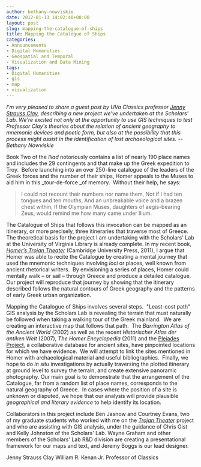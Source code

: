 ```yaml
---
author: bethany-nowviskie
date: 2012-01-13 14:02:40+00:00
layout: post
slug: mapping-the-catalogue-of-ships
title: Mapping the Catalogue of Ships
categories:
- Announcements
- Digital Humanities
- Geospatial and Temporal
- Visualization and Data Mining
tags:
- Digital Humanities
- gis
- map
- visualization
---
```


_I'm very pleased to share a guest post by UVa Classics professor [Jenny Strauss Clay](http://www.virginia.edu/classics/clay.html), describing a new project we've undertaken at the Scholars' Lab.  We're excited not only at the opportunity to use GIS techniques to test Professor Clay's theories about the relation of ancient geography to mnemonic devices and poetic form, but also at the possibility that this process might assist in the identification of lost archaeological sites. -- Bethany Nowviskie_

Book Two of the _Iliad_ notoriously contains a list of nearly 190 place names and includes the 29 contingents and that make up the Greek expedition to Troy.  Before launching into an over 250-line catalogue of the leaders of the Greek forces and the number of their ships, Homer appeals to the Muses to aid him in this _tour-de-force _of memory.  Without their help, he says:



<blockquote>I could not recount their numbers nor name them,
Not if I had ten tongues and ten mouths,
And an unbreakable voice and a brazen chest within,
If the Olympian Muses, daughters of aegis-bearing
Zeus, would remind me how many came under Ilium.</blockquote>



The Catalogue of Ships that follows this invocation can be mapped as an itinerary, or more precisely, three itineraries that traverse most of Greece.  The theoretical basis for the project I am undertaking with the Scholars' Lab at the University of Virginia Library is already complete. In my recent book, _[Homer’s Trojan Theater](http://books.google.com/books/about/Homer_s_Trojan_Theater.html?id=d8JTqjNWHOsC)_ (Cambridge University Press, 2011), I argue that Homer was able to recite the Catalogue by creating a mental journey that used the mnemonic techniques involving _loci_ or places, well known from ancient rhetorical writers.  By envisioning a series of places, Homer could mentally walk – or sail – through Greece and produce a detailed catalogue. Our project will reproduce that journey by showing that the itinerary described follows the natural contours of Greek geography and the patterns of early Greek urban organization.

Mapping the Catalogue of Ships involves several steps.  "Least-cost path" GIS analysis by the Scholars Lab is revealing the terrain that must naturally be followed when taking a walking tour of the Greek mainland.  We are creating an interactive map that follows that path.  The _Barrington Atlas of the Ancient World_ (2002) as well as the recent _Historischer Atlas der antiken Welt_ (2007), _The Homer Encyclopedia_ (2011) and the [Pleiades Project](http://pleiades.stoa.org/), a collaborative database for ancient sites, have pinpointed locations for which we have evidence.  We will attempt to link the sites mentioned in Homer with archaeological material and useful bibliographies.  Finally, we hope to do _in situ_ investigations by actually traversing the plotted itinerary at ground level to survey the terrain, and create extensive panoramic photography. Our main goal is to demonstrate that the arrangement of the Catalogue, far from a random list of place names, corresponds to the natural geography of Greece.  In cases where the position of a site is unknown or disputed, we hope that our analysis will provide plausible _geographical and literary evidence_ to help identify its location.

Collaborators in this project include Ben Jasnow and Courtney Evans, two of my graduate students who worked with me on the _[Trojan Theater](www.homerstrojantheater.org)_ project and who are assisting with GIS analysis, under the guidance of Chris Gist and Kelly Johnston of the Scholars' Lab. Wayne Graham and other members of the Scholars' Lab R&D division are creating a presentational framework for our maps and text, and Jeremy Boggs is our lead designer.

Jenny Strauss Clay
William R. Kenan Jr. Professor of Classics
